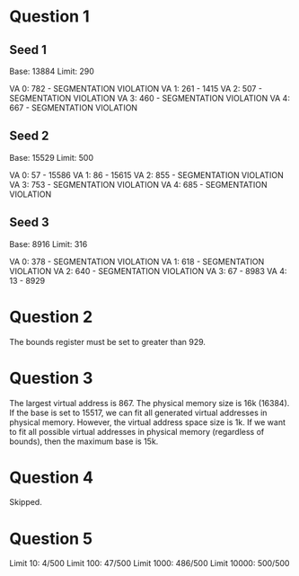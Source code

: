 # Question 1

## Seed 1

Base: 13884
Limit: 290

VA 0: 782 - SEGMENTATION VIOLATION
VA 1: 261 - 1415
VA 2: 507 - SEGMENTATION VIOLATION
VA 3: 460 - SEGMENTATION VIOLATION
VA 4: 667 - SEGMENTATION VIOLATION

## Seed 2

Base: 15529
Limit: 500

VA 0:  57 - 15586
VA 1:  86 - 15615
VA 2: 855 - SEGMENTATION VIOLATION
VA 3: 753 - SEGMENTATION VIOLATION
VA 4: 685 - SEGMENTATION VIOLATION

## Seed 3

Base: 8916
Limit: 316

VA 0: 378 - SEGMENTATION VIOLATION
VA 1: 618 - SEGMENTATION VIOLATION
VA 2: 640 - SEGMENTATION VIOLATION
VA 3:  67 - 8983
VA 4:  13 - 8929

# Question 2

The bounds register must be set to greater than 929.

# Question 3

The largest virtual address is 867.
The physical memory size is 16k (16384).
If the base is set to 15517, we can fit all generated
virtual addresses in physical memory.
However, the virtual address space size is 1k.
If we want to fit all possible virtual addresses in
physical memory (regardless of bounds), then the
maximum base is 15k.

# Question 4

Skipped.

# Question 5

Limit 10: 4/500
Limit 100: 47/500
Limit 1000: 486/500
Limit 10000: 500/500


